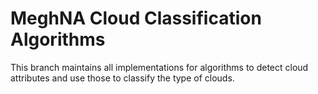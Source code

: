 # MeghNA Cloud Classification Algorithms

This branch maintains all implementations for algorithms to detect cloud attributes and use those to classify the type of clouds.
